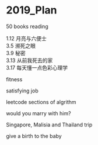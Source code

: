 # 2019_Plan  

50 books reading 

  1.12  月亮与六便士  
  3.5   濒死之眼  
  3.9   秘密  
  3.13  从前我死去的家  
  3.17  每天懂一点色彩心理学  

fitness 

satisfying job  

leetcode sections of algrithm  

would you marry with him?  

Singapore, Malisia and Thailand trip   

give a birth to the baby  

